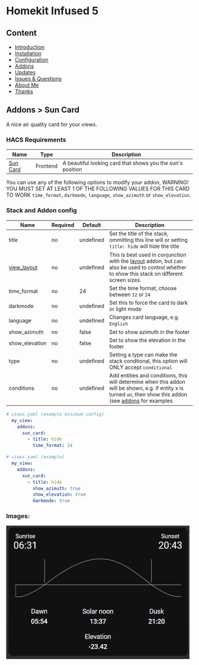 # Homekit Infused 5

## Content
- [Introduction](../index.md)
- [Installation](../installation.md)
- [Configuration](../configuration.md)
- [Addons](../addons.md)
- [Updates](../updates.md)
- [Issues & Questions](../issues.md)
- [About Me](../about.md)
- [Thanks](../thanks.md)

## Addons > Sun Card

A nice air quality card for your views.

### HACS Requirements

| Name | Type  | Description |
|----------------------------------|-------------|---------------------------------------------------------------------------------------------------------------------------------------------------------------------------------------------------------|
| [Sun Card](https://github.com/AitorDB/home-assistant-sun-card) | Frontend | A beautiful looking card that shows you the sun's position |

You can use any of the following options to modify your addon,
WARNING! YOU MUST SET AT LEAST 1 OF THE FOLLOWING VALUES FOR THIS CARD TO WORK `time_format`, `darkmode`, `language`, `show_azimuth` or `show_elevation`. 

### Stack and Addon config

| Name | Required | Default | Description |
|----------------------------------|-------------|----------------------|-----------------------------------------------------------------------------------------------------------------------------------------------------------------------------------|
| title | no | undefined | Set the title of the stack, ommitting this line will or setting `title: hide` will hide the title |
| [view_layout](layout.md#view-layout) | no | undefined | This is best used in conjunction with the [layout](layout.md#view-layout) addon, but can also be used to control whether to show this stack on different screen sizes. |
| time_format | no | 24 | Set the time format, choose between `12` or `24` |
| darkmode | no | undefined | Set this to force the card to dark or light mode |
| language | no | undefined | Changes card language, e.g. `English` |
| show_azimuth | no | false | Set to show azimuth in the footer |
| show_elevation | no | false | Set to show the elevation in the footer |
| type | no | undefined | Setting a type can make the stack condtional, this option will ONLY accept `conditional` |
| conditions | no | undefined | Add entities and conditions, this will determine when this addon will be shown, e.g. if entity x is turned `on`, then show this addon (see [addons](../addons.md) for examples |


```yaml
# views.yaml (example minimum config)
  my_view:
    addons:
      sun_card:
        - title: hide
          time_format: 24 
```
```yaml
# views.yaml (example)
  my_view:
    addons:
      sun_card:
        - title: hide
          show_azimuth: true
          show_elevation: true
          darkmode: true
```
### Images:

![Homekit Infused](../images/hki-sun-card.png)
